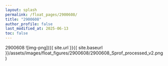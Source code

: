 ```yaml
---
layout: splash
permalink: /float_pages/2900608/
title: "2900608"
author_profile: false
last_modified_at: 2025-06-13
toc: false
---
```

 
2900608
![img-png]({{ site.url }}{{ site.baseurl }}/assets/images/float_figures/2900608/2900608_Sprof_processed_v2.png)